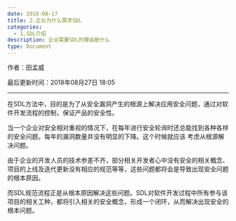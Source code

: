 ```yaml
---
date: 2018-08-17
title: 2.企业为什么需求SDL
categories:
  - 1.SDL介绍
description: 企业需要SDL的理由是什么
type: Document
---
```


作者：田孟威

最后更新时间：2018年08月27日 18:05

-----

在SDL方法中，目的是为了从安全漏洞产生的根源上解决应用安全问题，通过对软件开发流程的控制，保证产品的安全性。

当一个企业对安全相对重视的情况下，在每年进行安全轮询时还总能找到各种各样的安全问题。每年的漏洞数量并没有明显的下降。这个时候就应该
 考虑从根源解决问题。

由于企业的开发人员的技术参差不齐，部分相关开发者心中没有安全的相关概念、项目的上线及迭代更新没有相应的规范等等，这些问题都将会是导致出现安全问题的根本原因。

而SDL规范流程正是从根本原因解决这些问题。SDL对软件开发过程中所有参与该项目的相关工种，都将引入相关的安全概念，形成一个闭环，从而解决出现安全的根本问题。